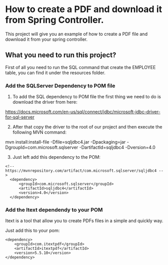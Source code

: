 # How to create a PDF and download it from Spring Controller.

This project will give you an example of how to create a PDF file and download it from your spring controller.

## What you need to run this project?

First of all you need to run the SQL command that create the EMPLOYEE table, you can find it under the resources folder.


### Add the SQLServer Dependency to POM file

1.	To add the SQL dependency to POM file the first thing we need to do is download the driver from here:

https://docs.microsoft.com/en-us/sql/connect/jdbc/microsoft-jdbc-driver-for-sql-server

2.	After that copy the driver to the root of our project and then execute the following MVN command:

mvn install:install-file -Dfile=sqljdbc4.jar -Dpackaging=jar -DgroupId=com.microsoft.sqlserver -DartifactId=sqljdbc4 -Dversion=4.0

3.	Just left add this dependency to the POM:

```
<!-- https://mvnrepository.com/artifact/com.microsoft.sqlserver/sqljdbc4 -->
  <dependency>
      <groupId>com.microsoft.sqlserver</groupId>
      <artifactId>sqljdbc4</artifactId>
      <version>4.0</version>
  </dependency>
 ```

### Add the Itext dependendy to your POM

Itext is a tool that allow you to create PDFs files in a simple and quickly way.

Just add this to your pom:

```
<dependency>
	<groupId>com.itextpdf</groupId>
	<artifactId>itextpdf</artifactId>
	<version>5.5.10</version>
</dependency>
```
